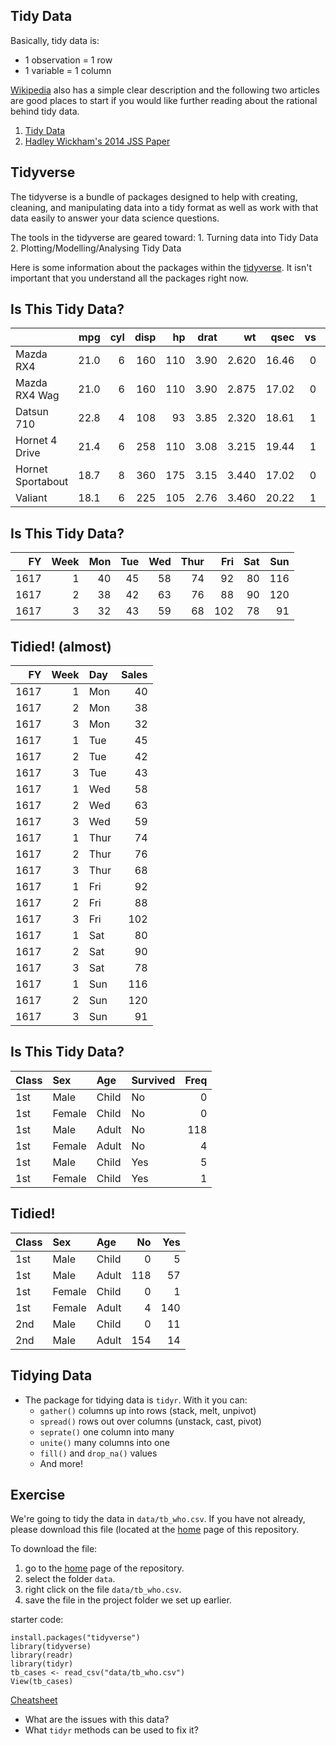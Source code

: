 
## Tidy Data
Basically, tidy data is:     
* 1 observation = 1 row   
* 1 variable = 1 column    

[Wikipedia](https://en.wikipedia.org/wiki/Tidy_data) also has a simple clear description and the following two articles are good places to start if you would like further reading about the rational behind tidy data.   
1. [Tidy Data](http://vita.had.co.nz/papers/tidy-data.html)    
2. [Hadley Wickham's 2014 JSS Paper](https://www.jstatsoft.org/article/view/v059i10)   

    
## Tidyverse

The tidyverse is a bundle of packages designed to help with creating, cleaning, and manipulating data into a tidy format as well as work with that data easily to answer your data science questions. 

The tools in the tidyverse are geared toward:
    1. Turning data into Tidy Data
    2. Plotting/Modelling/Analysing Tidy Data

Here is some information about the packages within the [tidyverse](https://www.tidyverse.org/). It isn't important that you understand all the packages right now.   



## Is This Tidy Data?

|                  |  mpg| cyl| disp|  hp| drat|    wt|  qsec| vs| am| gear| carb|
|:-----------------|----:|---:|----:|---:|----:|-----:|-----:|--:|--:|----:|----:|
|Mazda RX4         | 21.0|   6|  160| 110| 3.90| 2.620| 16.46|  0|  1|    4|    4|
|Mazda RX4 Wag     | 21.0|   6|  160| 110| 3.90| 2.875| 17.02|  0|  1|    4|    4|
|Datsun 710        | 22.8|   4|  108|  93| 3.85| 2.320| 18.61|  1|  1|    4|    1|
|Hornet 4 Drive    | 21.4|   6|  258| 110| 3.08| 3.215| 19.44|  1|  0|    3|    1|
|Hornet Sportabout | 18.7|   8|  360| 175| 3.15| 3.440| 17.02|  0|  0|    3|    2|
|Valiant           | 18.1|   6|  225| 105| 2.76| 3.460| 20.22|  1|  0|    3|    1|


## Is This Tidy Data?

|   FY| Week| Mon| Tue| Wed| Thur| Fri| Sat| Sun|
|----:|----:|---:|---:|---:|----:|---:|---:|---:|
| 1617|    1|  40|  45|  58|   74|  92|  80| 116|
| 1617|    2|  38|  42|  63|   76|  88|  90| 120|
| 1617|    3|  32|  43|  59|   68| 102|  78|  91|


## Tidied! (almost)

|   FY| Week|Day  | Sales|
|----:|----:|:----|-----:|
| 1617|    1|Mon  |    40|
| 1617|    2|Mon  |    38|
| 1617|    3|Mon  |    32|
| 1617|    1|Tue  |    45|
| 1617|    2|Tue  |    42|
| 1617|    3|Tue  |    43|
| 1617|    1|Wed  |    58|
| 1617|    2|Wed  |    63|
| 1617|    3|Wed  |    59|
| 1617|    1|Thur |    74|
| 1617|    2|Thur |    76|
| 1617|    3|Thur |    68|
| 1617|    1|Fri  |    92|
| 1617|    2|Fri  |    88|
| 1617|    3|Fri  |   102|
| 1617|    1|Sat  |    80|
| 1617|    2|Sat  |    90|
| 1617|    3|Sat  |    78|
| 1617|    1|Sun  |   116|
| 1617|    2|Sun  |   120|
| 1617|    3|Sun  |    91|
    


## Is This Tidy Data?

|Class |Sex    |Age   |Survived | Freq|
|:-----|:------|:-----|:--------|----:|
|1st   |Male   |Child |No       |    0|
|1st   |Female |Child |No       |    0|
|1st   |Male   |Adult |No       |  118|
|1st   |Female |Adult |No       |    4|
|1st   |Male   |Child |Yes      |    5|
|1st   |Female |Child |Yes      |    1|

## Tidied!

|Class |Sex    |Age   |  No| Yes|
|:-----|:------|:-----|---:|---:|
|1st   |Male   |Child |   0|   5|
|1st   |Male   |Adult | 118|  57|
|1st   |Female |Child |   0|   1|
|1st   |Female |Adult |   4| 140|
|2nd   |Male   |Child |   0|  11|
|2nd   |Male   |Adult | 154|  14|

## Tidying Data
* The package for tidying data is `tidyr`. With it you can:
    - `gather()` columns up into rows (stack, melt, unpivot)
    - `spread()` rows out over columns (unstack, cast, pivot)
    - `seprate()` one column into many
    - `unite()` many columns into one
    - `fill()` and `drop_na()` values
    - And more!


## Exercise
We're going to tidy the data in `data/tb_who.csv`. If you have not already, please download this file (located at the [home](https://github.com/jesse-jesse/r_intro) page of this repository.   

To download the file:   
1. go to the [home](https://github.com/jesse-jesse/r_intro) page of the repository.    
2. select the folder `data`.   
3. right click on the file `data/tb_who.csv`.    
4. save the file in the project folder we set up earlier.   


starter code:

```{r, eval=FALSE}
install.packages("tidyverse") 
library(tidyverse)
library(readr)
library(tidyr)
tb_cases <- read_csv("data/tb_who.csv")
View(tb_cases)
```
[Cheatsheet](https://www.rstudio.com/wp-content/uploads/2015/02/data-wrangling-cheatsheet.pdf)

* What are the issues with this data?
* What `tidyr` methods can be used to fix it?






